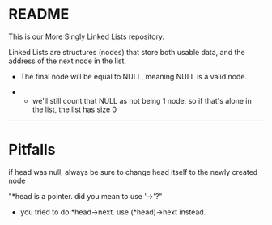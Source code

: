 # README


This is our More  Singly Linked Lists repository.

Linked Lists are structures (nodes) that store both usable data, and the address of the next node in the list.

- The final node will be equal to NULL, meaning NULL is a valid node.

- - we'll still count that NULL as not being 1 node, so if that's alone in the list, the list has size 0

- - - 
# Pitfalls

if head was null, always be sure to change head itself to the newly created node

"*head is a pointer. did you mean to use '->'?"

- you tried to do *head->next. use (*head)->next instead.


